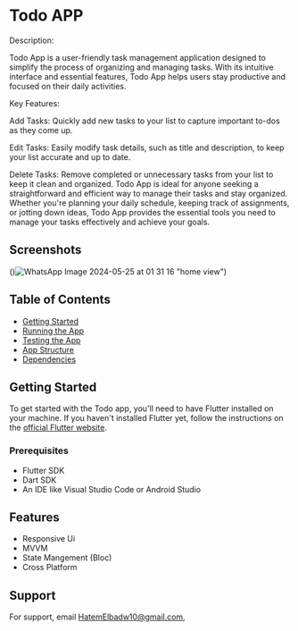 # Todo APP




Description:

Todo App is a user-friendly task management application designed to simplify the process of organizing and managing tasks. With its intuitive interface and essential features, Todo App helps users stay productive and focused on their daily activities.

Key Features:

Add Tasks: Quickly add new tasks to your list to capture important to-dos as they come up.

Edit Tasks: Easily modify task details, such as title and description, to keep your list accurate and up to date.

Delete Tasks: Remove completed or unnecessary tasks from your list to keep it clean and organized.
Todo App is ideal for anyone seeking a straightforward and efficient way to manage their tasks and stay organized. Whether you're planning your daily schedule, keeping track of assignments, or jotting down ideas, Todo App provides the essential tools you need to manage your tasks effectively and achieve your goals.

## Screenshots

()![WhatsApp Image 2024-05-25 at 01 31 16](https://github.com/hatemelbadwy10/todotask/assets/82345801/a7cbdef9-7b9e-4acb-8ff1-a1f477d965ed)
"home view")


## Table of Contents

- [Getting Started](#getting-started)
- [Running the App](#running-the-app)
- [Testing the App](#testing-the-app)
- [App Structure](#app-structure)
- [Dependencies](#dependencies)

## Getting Started

To get started with the Todo app, you'll need to have Flutter installed on your machine. If you haven't installed Flutter yet, follow the instructions on the [official Flutter website](https://flutter.dev/docs/get-started/install).

### Prerequisites

- Flutter SDK
- Dart SDK
- An IDE like Visual Studio Code or Android Studio

## Features

- Responsive Ui
- MVVM
- State Mangement (Bloc)
- Cross Platform


## Support

For support, email HatemElbadw10@gmail.com,


